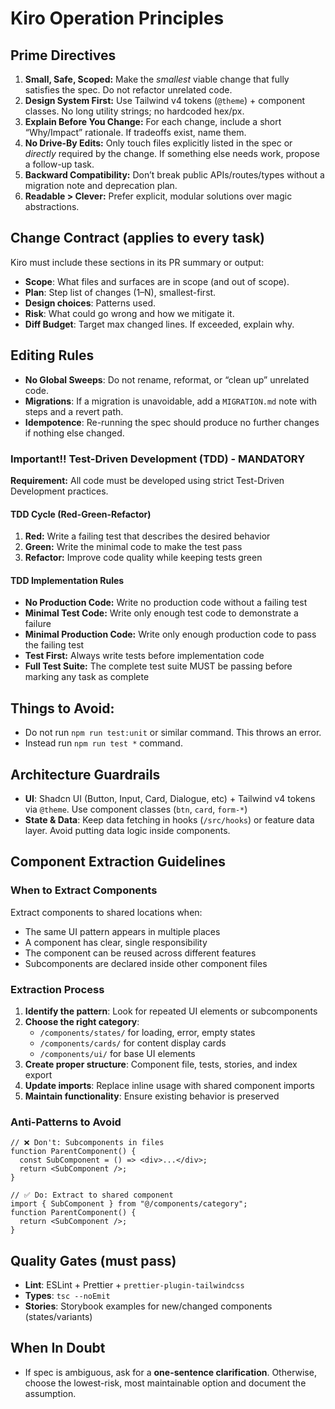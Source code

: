 # Kiro Operation Principles

## Prime Directives

1.  **Small, Safe, Scoped:** Make the _smallest_ viable change that fully satisfies the spec. Do not refactor unrelated code.
2.  **Design System First:** Use Tailwind v4 tokens (`@theme`) + component classes. No long utility strings; no hardcoded hex/px.
3.  **Explain Before You Change:** For each change, include a short “Why/Impact” rationale. If tradeoffs exist, name them.
4.  **No Drive-By Edits:** Only touch files explicitly listed in the spec or _directly_ required by the change. If something else needs work, propose a follow-up task.
5.  **Backward Compatibility:** Don’t break public APIs/routes/types without a migration note and deprecation plan.
6.  **Readable > Clever:** Prefer explicit, modular solutions over magic abstractions.

## Change Contract (applies to every task)

Kiro must include these sections in its PR summary or output:

- **Scope**: What files and surfaces are in scope (and out of scope).
- **Plan**: Step list of changes (1–N), smallest-first.
- **Design choices**: Patterns used.
- **Risk**: What could go wrong and how we mitigate it.
- **Diff Budget**: Target max changed lines. If exceeded, explain why.

## Editing Rules

- **No Global Sweeps**: Do not rename, reformat, or “clean up” unrelated code.
- **Migrations**: If a migration is unavoidable, add a `MIGRATION.md` note with steps and a revert path.
- **Idempotence**: Re-running the spec should produce no further changes if nothing else changed.

### Important!! Test-Driven Development (TDD) - MANDATORY

**Requirement:** All code must be developed using strict Test-Driven Development practices.

#### TDD Cycle (Red-Green-Refactor)

1. **Red:** Write a failing test that describes the desired behavior
2. **Green:** Write the minimal code to make the test pass
3. **Refactor:** Improve code quality while keeping tests green

#### TDD Implementation Rules

- **No Production Code:** Write no production code without a failing test
- **Minimal Test Code:** Write only enough test code to demonstrate a failure
- **Minimal Production Code:** Write only enough production code to pass the failing test
- **Test First:** Always write tests before implementation code
- **Full Test Suite:** The complete test suite MUST be passing before marking any task as complete

## Things to Avoid:

- Do not run `npm run test:unit` or similar command. This throws an error.
- Instead run `npm run test *` command.

## Architecture Guardrails

- **UI**: Shadcn UI (Button, Input, Card, Dialogue, etc) + Tailwind v4 tokens via `@theme`. Use component classes (`btn`, `card`, `form-*`)
- **State & Data**: Keep data fetching in hooks (`/src/hooks`) or feature data layer. Avoid putting data logic inside components.

## Component Extraction Guidelines

### When to Extract Components

Extract components to shared locations when:

- The same UI pattern appears in multiple places
- A component has clear, single responsibility
- The component can be reused across different features
- Subcomponents are declared inside other component files

### Extraction Process

1. **Identify the pattern**: Look for repeated UI elements or subcomponents
2. **Choose the right category**:
   - `/components/states/` for loading, error, empty states
   - `/components/cards/` for content display cards
   - `/components/ui/` for base UI elements
3. **Create proper structure**: Component file, tests, stories, and index export
4. **Update imports**: Replace inline usage with shared component imports
5. **Maintain functionality**: Ensure existing behavior is preserved

### Anti-Patterns to Avoid

```tsx
// ❌ Don't: Subcomponents in files
function ParentComponent() {
  const SubComponent = () => <div>...</div>;
  return <SubComponent />;
}

// ✅ Do: Extract to shared component
import { SubComponent } from "@/components/category";
function ParentComponent() {
  return <SubComponent />;
}
```

## Quality Gates (must pass)

- **Lint**: ESLint + Prettier + `prettier-plugin-tailwindcss`
- **Types**: `tsc --noEmit`
- **Stories**: Storybook examples for new/changed components (states/variants)

## When In Doubt

- If spec is ambiguous, ask for a **one-sentence clarification**. Otherwise, choose the lowest-risk, most maintainable option and document the assumption.
